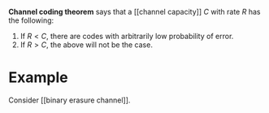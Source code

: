 **Channel coding theorem** says that a [[channel capacity]] $C$ with rate $R$ has the following:

1. If $R < C$, there are codes with arbitrarily low probability of error.
2. If $R > C$, the above will not be the case.

# Example

Consider [[binary erasure channel]].